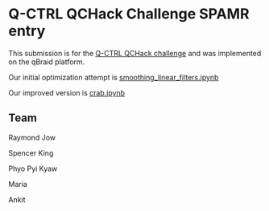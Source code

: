 # Q-CTRL QCHack Challenge SPAMR entry

This submission is for the [Q-CTRL QCHack challenge](https://docs.q-ctrl.com/boulder-opal/application-notes/q-ctrl-qchack-challenge) and was implemented on the qBraid platform.

Our initial optimization attempt is [smoothing_linear_filters.ipynb](./smoothing_linear_filters.ipynb)

Our improved version is [crab.ipynb](./crab.ipynb)

## Team

Raymond Jow

Spencer King

Phyo Pyi Kyaw

Maria

Ankit
